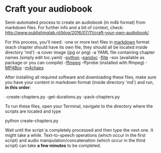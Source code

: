 # Craft your audiobook
Semi-automated process to create an audiobook (in m4b format) from markdown files. For further info and a bit of context, check: http://www.publishinglab.nl/blog/2016/07/11/craft-your-own-audiobook/ ‎

For this process, you'll need:
-one or more text files in <a href="https://daringfireball.net/projects/markdown/syntax">markdown</a> format (each chapter should have its own file, they should all be located inside directory 'md')
-a cover image (jpg or png)
-a YAML file containing chapter names (simply edit toc.yaml)
-<a href="https://www.python.org/downloads/">python</a>
-<a href="http://pandoc.org/installing.html">pandoc</a>
-<a href="http://www.speech.cs.cmu.edu/flite/doc/flite_4.html">flite</a>
-sox (available as package or you can compile)
-<a href="https://ffmpeg.org/download.html">ffmpeg</a>
-ffprobe (installed with ffmpeg)
-<a href="https://gpac.wp.mines-telecom.fr/downloads/">MP4Box</a>
-<a href="https://code.google.com/archive/p/mp4v2/">m4chaps</a>

After installing all required software and downloading these files, make sure you have your content in markdown format (inside directory 'md') and run, <strong>in this order</strong>:

-create-chapters.py
-get-durations.py
-pack-chapters.py

To run these files, open your Terminal, navigate to the directory where the scripts are located and type

python create-chapters.py

Wait until the script is completely processed and then type the next one. It might take a while. Text-to-speech operations (which occur in the first script) and audio manipulation/concatenation (which occur in the third script) can take <strong>a few minutes</strong> to be completed.
